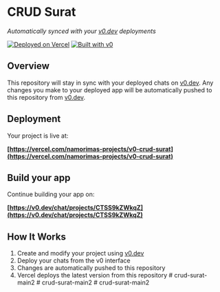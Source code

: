 # CRUD Surat

*Automatically synced with your [v0.dev](https://v0.dev) deployments*

[![Deployed on Vercel](https://img.shields.io/badge/Deployed%20on-Vercel-black?style=for-the-badge&logo=vercel)](https://vercel.com/namorimas-projects/v0-crud-surat)
[![Built with v0](https://img.shields.io/badge/Built%20with-v0.dev-black?style=for-the-badge)](https://v0.dev/chat/projects/CTSS9kZWkqZ)

## Overview

This repository will stay in sync with your deployed chats on [v0.dev](https://v0.dev).
Any changes you make to your deployed app will be automatically pushed to this repository from [v0.dev](https://v0.dev).

## Deployment

Your project is live at:

**[https://vercel.com/namorimas-projects/v0-crud-surat](https://vercel.com/namorimas-projects/v0-crud-surat)**

## Build your app

Continue building your app on:

**[https://v0.dev/chat/projects/CTSS9kZWkqZ](https://v0.dev/chat/projects/CTSS9kZWkqZ)**

## How It Works

1. Create and modify your project using [v0.dev](https://v0.dev)
2. Deploy your chats from the v0 interface
3. Changes are automatically pushed to this repository
4. Vercel deploys the latest version from this repository
#   c r u d - s u r a t - m a i n 2  
 #   c r u d - s u r a t - m a i n 2  
 #   c r u d - s u r a t - m a i n 2  
 